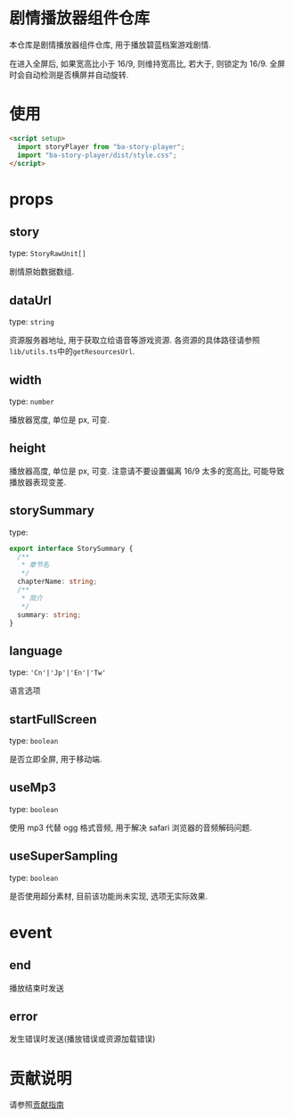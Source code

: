 # 剧情播放器组件仓库

本仓库是剧情播放器组件仓库, 用于播放碧蓝档案游戏剧情.

在进入全屏后, 如果宽高比小于 16/9, 则维持宽高比, 若大于, 则锁定为 16/9.
全屏时会自动检测是否横屏并自动旋转.

# 使用

```html
<script setup>
  import storyPlayer from "ba-story-player";
  import "ba-story-player/dist/style.css";
</script>
```

# props

## story

type: `StoryRawUnit[]`

剧情原始数据数组.

## dataUrl

type: `string`

资源服务器地址, 用于获取立绘语音等游戏资源. 各资源的具体路径请参照`lib/utils.ts`中的`getResourcesUrl`.

## width

type: `number`

播放器宽度, 单位是 px, 可变.

## height

播放器高度, 单位是 px, 可变. 注意请不要设置偏离 16/9 太多的宽高比, 可能导致播放器表现变差.

## storySummary

type:

```ts
export interface StorySummary {
  /**
   * 章节名
   */
  chapterName: string;
  /**
   * 简介
   */
  summary: string;
}
```

## language

type: `'Cn'|'Jp'|'En'|'Tw'`

语言选项

## startFullScreen

type: `boolean`

是否立即全屏, 用于移动端.

## useMp3

type: `boolean`

使用 mp3 代替 ogg 格式音频, 用于解决 safari 浏览器的音频解码问题.

## useSuperSampling

type: `boolean`

是否使用超分素材, 目前该功能尚未实现, 选项无实际效果.

# event

## end

播放结束时发送

## error

发生错误时发送(播放错误或资源加载错误)

# 贡献说明

请参照[贡献指南](./docs/contribute.md)
